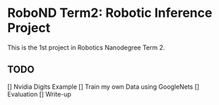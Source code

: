 # RoboND Term2: Robotic Inference Project

This is the 1st project in Robotics Nanodegree Term 2.

## TODO

[] Nvidia Digits Example
[] Train my own Data using GoogleNets
[] Evaluation
[] Write-up

